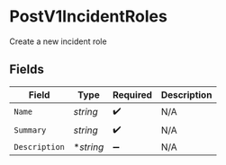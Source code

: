 # PostV1IncidentRoles

Create a new incident role


## Fields

| Field              | Type               | Required           | Description        |
| ------------------ | ------------------ | ------------------ | ------------------ |
| `Name`             | *string*           | :heavy_check_mark: | N/A                |
| `Summary`          | *string*           | :heavy_check_mark: | N/A                |
| `Description`      | **string*          | :heavy_minus_sign: | N/A                |